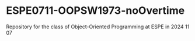 # ESPE0711-OOPSW1973-noOvertime
Repository for the class of Object-Oriented Programming at ESPE in 2024 11 07
